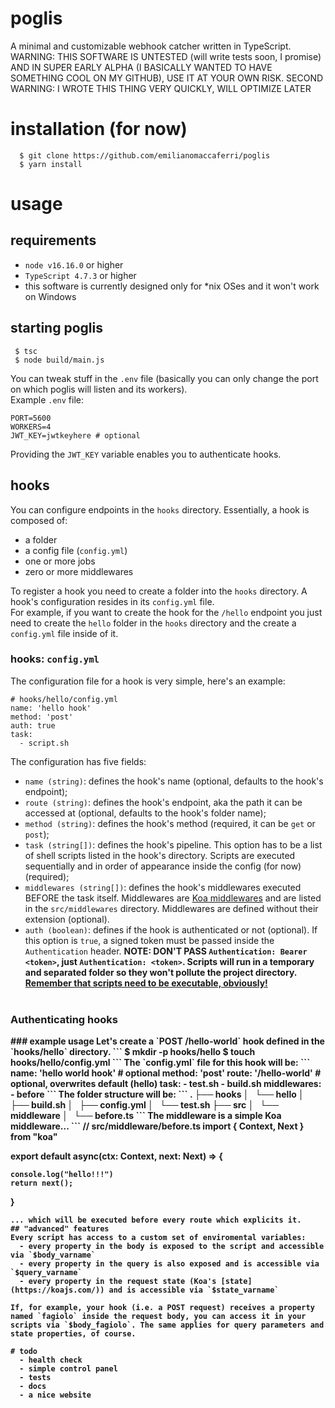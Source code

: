 # poglis
A minimal and customizable webhook catcher written in TypeScript.
<br>
WARNING: THIS SOFTWARE IS UNTESTED (will write tests soon, I promise) AND IN SUPER EARLY ALPHA (I BASICALLY WANTED TO HAVE SOMETHING COOL ON MY GITHUB), USE IT AT YOUR OWN RISK.
SECOND WARNING: I WROTE THIS THING VERY QUICKLY, WILL OPTIMIZE LATER 
# installation (for now)
```
  $ git clone https://github.com/emilianomaccaferri/poglis
  $ yarn install
```
# usage
## requirements
  - `node v16.16.0` or higher
  - `TypeScript 4.7.3` or higher
  - this software is currently designed only for *nix OSes and it won't work on Windows 
## starting poglis
```
 $ tsc
 $ node build/main.js
```

You can tweak stuff in the `.env` file (basically you can only change the port on which poglis will listen and its workers).<br>
Example `.env` file:
```
PORT=5600
WORKERS=4
JWT_KEY=jwtkeyhere # optional
```
Providing the `JWT_KEY` variable enables you to authenticate hooks.
## hooks
You can configure endpoints in the `hooks` directory. Essentially, a hook is composed of:
  - a folder
  - a config file (`config.yml`)
  - one or more jobs
  - zero or more middlewares

To register a hook you need to create a folder into the `hooks` directory. A hook's configuration resides in its `config.yml` file.<br>
For example, if you want to create the hook for the `/hello` endpoint you just need to create the `hello` folder in the `hooks` directory and the create a `config.yml` file inside of it.
### hooks: `config.yml`
The configuration file for a hook is very simple, here's an example:
```
# hooks/hello/config.yml
name: 'hello hook'
method: 'post'
auth: true
task: 
  - script.sh
```
The configuration has five fields:
  - `name (string)`: defines the hook's name (optional, defaults to the hook's endpoint);
  - `route (string)`: defines the hook's endpoint, aka the path it can be accessed at (optional, defaults to the hook's folder name);
  - `method (string)`: defines the hook's method (required, it can be `get` or `post`);
  - `task (string[])`: defines the hook's pipeline. This option has to be a list of shell scripts listed in the hook's directory. Scripts are executed sequentially and in order of appearance inside the config (for now) (required);
  - `middlewares (string[])`: defines the hook's middlewares executed BEFORE the task itself. Middlewares are [Koa middlewares](https://koajs.com/) and are listed in the `src/middlewares` directory. Middlewares are defined without their extension (optional).<br>
  - `auth (boolean)`: defines if the hook is authenticated or not (optional). If this option is `true`, a signed token must be passed inside the `Authentication` header. <b>NOTE: DON'T PASS `Authentication: Bearer <token>`, just `Authentication: <token>`.
Scripts will run in a temporary and separated folder so they won't pollute the project directory.<br>
<u>Remember that scripts need to be executable, obviously!</u>
<br><br>
### Authenticating hooks
<todo>
### example usage
Let's create a `POST /hello-world` hook defined in the `hooks/hello` directory.
```
$ mkdir -p hooks/hello
$ touch hooks/hello/config.yml
```
The `config.yml` file for this hook will be:
```
name: 'hello world hook' # optional
method: 'post'
route: '/hello-world' # optional, overwrites default (hello)
task:
  - test.sh
  - build.sh
 middlewares:
  - before
```
The folder structure will be:
```
.
├── hooks
│   └── hello
│       ├── build.sh
│       ├── config.yml
│       └── test.sh
├── src
│   └── middleware
│       └── before.ts
```
The middleware is a simple Koa middleware...
```
// src/middleware/before.ts
import { Context, Next } from "koa"

export default async(ctx: Context, next: Next) => {

    console.log("hello!!!")
    return next();

}
```
... which will be executed before every route which explicits it.
## "advanced" features
Every script has access to a custom set of enviromental variables:
  - every property in the body is exposed to the script and accessible via `$body_varname`
  - every property in the query is also exposed and is accessible via `$query_varname`
  - every property in the request state (Koa's [state](https://koajs.com/)) and is accessible via `$state_varname`
  
If, for example, your hook (i.e. a POST request) receives a property named `fagiolo` inside the request body, you can access it in your scripts via `$body_fagiolo`. The same applies for query parameters and state properties, of course.

# todo
  - health check
  - simple control panel
  - tests
  - docs
  - a nice website
